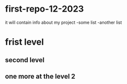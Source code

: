 # first-repo-12-2023
it will contain info about my project 
-some list 
-another list 

# frist level 
## second level 

## one more at the level 2 
